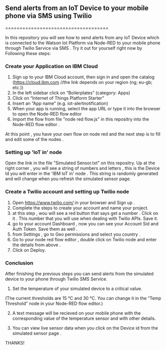 ## Send alerts from an IoT Device to your mobile phone via SMS using Twilio  

====================================

In this repository you will see how to send alerts from any IoT Device which is connected to the Watson Iot Platform via Node-RED to your mobile phone through Twilio Service via SMS . Try it out for yourself right now by Following these steps:




### Create your Application on IBM Cloud

1. Sign up to your IBM Cloud account, then sign in and open the catalog (https://cloud.ibm.com  //the link depends on your region (ng; eu-gb; etc.))
2. In the left sidebar click on “Boilerplates” (category: Apps)
3. Click on “Internet of Things Platform Starter”
4. Insert an “App name” (e.g. iot-alertnotification)
5. When your app is running, select the app URL or type it into the browser to open the Node-RED flow editor
6. Import the flow from file "node red flow.js" in this repositry into the Node-RED flow editor .

At this point , you have your own flow on node red and the next step is to fill and edit some of the nodes . 

### Setting up 'IoT in' node
 Open the link in the file "Simulated Sensor.txt" on this repositry. Up at the right corner , you will see a string of numbers and letters , this is the Device Id you will enter in the 'IBM IoT in' node . This string is randomly generated and will change when you refresh the simulated sensor page.



### Create a Twilio account and setting up Twilio node
1. Open https://www.twilio.com/ in your browser and Sign up . 
2. Complete the steps to create your account and name your project.
3. at this step , wou will see a red button that says get a number . Click on it . This number that you will use when dealing with Twilio APIs. Save it. 
3. go to your account Dashboard , now you can see your Account Sid and Auth Token. Save them as well . 
4. from Settings , go to Geo permissions and select you country .
5. Go to your node red flow editor , double click on Twilio node and enter the details from above . 
6. Click on Deploy.


### Conclusion

After finishing the previous steps you can send alerts from the simulated device to your phone through Twilio SMS Service.

1. Set the temperature of your simulated device to a critical value.

(The current thresholds are 15 °C and 30 °C. You can change it in the “Temp Threshold” node in your Node-RED flow editor.)

2. A text message will be recieved on your mobile phone with the corresponding value of the temperature sensor and with other details.

3. You can view live sensor data when you click on the Device id from the simulated sensor page .

THANKS! 
